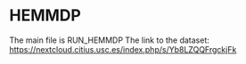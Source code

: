 # HEMMDP
The main file is RUN_HEMMDP
The link to the dataset:
 https://nextcloud.citius.usc.es/index.php/s/Yb8LZQQFrgckjFk
